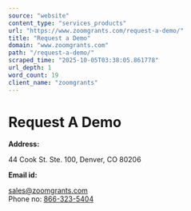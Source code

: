 ```yaml
---
source: "website"
content_type: "services_products"
url: "https://www.zoomgrants.com/request-a-demo/"
title: "Request a Demo"
domain: "www.zoomgrants.com"
path: "/request-a-demo/"
scraped_time: "2025-10-05T03:38:05.861778"
url_depth: 1
word_count: 19
client_name: "zoomgrants"
---
```


# Request A Demo

**Address:**

44 Cook St. Ste. 100, Denver, CO 80206

**Email id:**

[sales@zoomgrants.com](mailto:sales@zoomgrants.com)  
Phone no: [866-323-5404](tel:8663235404)